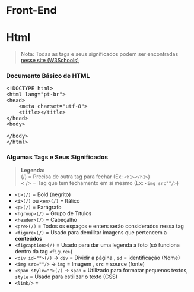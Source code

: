 # Front-End

# Html

> Nota: Todas as tags e seus significados podem ser encontradas [nesse site (W3Schools)](https://www.w3schools.com/tags/default.asp)

### Documento Básico de HTML

<pre>&lt;!DOCTYPE html&gt; 
&lt;html lang="pt-br"&gt; 
&lt;head&gt; 
&nbsp;&nbsp;&nbsp;&nbsp;&lt;meta charset="utf-8"&gt; 
&nbsp;&nbsp;&nbsp;&nbsp;&lt;title&gt;&lt;/title&gt; 
&lt;/head&gt; 
&lt;body&gt;<br>
&lt;/body&gt; 
&lt;/html&gt; </pre>

<!-- &nbsp; (pular espaço) -->
<!-- &lt; (<) e &gt; (>) -->

### Algumas Tags e Seus Significados
> **Legenda:** <br>(/) = Precisa de outra tag para fechar (Ex: `<h1></h1>`) <br><  /> = Tag que tem fechamento em si mesmo (Ex: `<img src""/>`) <br>

* `<b>(/)` = Bold (negrito)
* `<i>(/)` ou `<em>(/)` = Itálico
* `<p>(/)` = Parágrafo
* `<hgroup>(/)` = Grupo de Títulos
* `<header>(/)` = Cabeçalho
* `<pre>(/)` = Todos os espaços e enters serão considerados nessa tag
* `<figure>(/)` = Usado para demilitar imagens que pertencem a **conteúdos** 
* `<figcaption>(/)` = Usado para dar uma legenda a foto (só funciona dentro da tag `<figure>`)
* `<div id="">(/)` &rarr; `div` = Dividir a página , `id` = identificação (Nome) 
* `<img src=""/>` &rarr; `img` = Imagem , `src` = source (fonte)
* `<span style="">(/)` &rarr; `span` = Utilizado para formatar pequenos textos, `style` = Usado para estilizar o texto (CSS)
* `<link/>` = 
